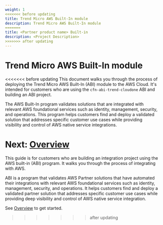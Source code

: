 ```yaml
---
weight: 1
<<<<<<< before updating
title: Trend Micro AWS Built-In module
description: Trend Micro AWS Built-In module
=======
title: <Partner product name> Built-in
description: <Project Description>
>>>>>>> after updating
---
```


# Trend Micro AWS Built-In module

<<<<<<< before updating
This document walks you through the process of deploying the Trend Micro AWS Built-In (ABI) module to the AWS Cloud. It's intended for customers who are using the `cfn-abi-trend-cloudone` ABI and building an ABI project.

The AWS Built-In program validates solutions that are integrated with relevant AWS foundational services such as identity, management, security, and operations. This program helps customers find and deploy a validated solution that addresses specific customer use cases while providing visibility and control of AWS native service integrations.

**Next:** [Overview](/overview/index.html)
=======
This guide is for customers who are building an <partner-product-name> integration project using the AWS built-in (ABI) program. It walks you through the process of integrating <partner-product-name> with AWS.

ABI is a program that validates AWS Partner solutions that have automated their integrations with relevant AWS foundational services such as identity, management, security, and operations. It helps customers find and deploy a validated partner solution that addresses specific customer use cases while providing deep visibility and control of AWS native service integration.

See [Overview](/overview/index.html) to get started.
>>>>>>> after updating
